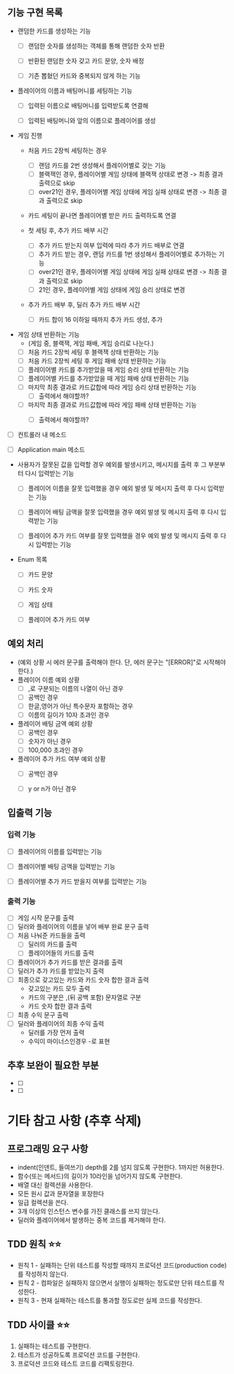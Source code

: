 ## 기능 구현 목록 
- 랜덤한 카드를 생성하는 기능
  - [ ] 랜덤한 숫자를 생성하는 객체를 통해 랜덤한 숫자 반환
  - [ ] 반환된 랜덤한 숫자 갖고 카드 문양, 숫자 배정
  - [ ] 기존 뽑혔던 카드와 중복되지 않게 하는 기능


- 플레이어의 이름과 배팅머니를 세팅하는 기능
  - [ ] 입력된 이름으로 배팅머니를 입력받도록 연결해 
  - [ ] 입력된 배팅머니와 앞의 이름으로 플레이어를 생성 


- 게임 진행
  - 처음 카드 2장씩 세팅하는 경우
    - [ ] 랜덤 카드를 2번 생성해서 플레이어별로 갖는 기능
    - [ ] 블랙잭인 경우, 플레이어별 게임 상태에 블랙잭 상태로 변경 -> 최종 결과 출력으로 skip
    - [ ] over21인 경우, 플레이어별 게임 상태에 게임 실패 상태로 변경 -> 최종 결과 출력으로 skip

  - 카드 세팅이 끝나면 플레이어별 받은 카드 출력하도록 연결

  - 첫 세팅 후, 추가 카드 배부 시간
    - [ ] 추가 카드 받는지 여부 입력에 따라 추가 카드 배부로 연결
    - [ ] 추가 카드 받는 경우, 랜덤 카드를 1번 생성해서 플레이어별로 추가하는 기능
    - [ ] over21인 경우, 플레이어별 게임 상태에 게임 실패 상태로 변경 -> 최종 결과 출력으로 skip
    - [ ] 21인 경우, 플레이어별 게임 상태에 게임 승리 상태로 변경 
    
  - 추가 카드 배부 후, 딜러 추가 카드 배부 시간
    - [ ] 카드 합이 16 이하일 때까지 추가 카드 생성, 추가


- 게임 상태 반환하는 기능
  - (게임 중, 블랙잭, 게임 패배, 게임 승리로 나눈다.)
  - [ ] 처음 카드 2장씩 세팅 후 블랙잭 상태 반환하는 기능
  - [ ] 처음 카드 2장씩 세팅 후 게임 패배 상태 반환하는 기능
  - [ ] 플레이어별 카드를 추가받았을 때 게임 승리 상태 반환하는 기능
  - [ ] 플레이어별 카드를 추가받았을 때 게임 패배 상태 반환하는 기능
  - [ ] 마지막 최종 결과로 카드값합에 따라 게임 승리 상태 반환하는 기능
    - [ ] 출력에서 해야할까?
  - [ ] 마지막 최종 결과로 카드값합에 따라 게임 패배 상태 반환하는 기능
    - [ ] 출력에서 해야할까?


- [ ] 컨트롤러 내 메소드
- [ ] Application main 메소드


- 사용자가 잘못된 값을 입력할 경우 예외를 발생시키고, 메시지를 출력 후 그 부분부터 다시 입력받는 기능
  - [ ] 플레이어 이름을 잘못 입력했을 경우 예외 발생 및 메시지 출력 후 다시 입력받는 기능
  - [ ] 플레이어 배팅 금액을 잘못 입력했을 경우 예외 발생 및 메시지 출력 후 다시 입력받는 기능
  - [ ] 플레이어 추가 카드 여부를 잘못 입력했을 경우 예외 발생 및 메시지 출력 후 다시 입력받는 기능


- Enum 목록
  - [ ] 카드 문양
  - [ ] 카드 숫자
  - [ ] 게임 상태
  - [ ] 플레이어 추가 카드 여부


## 예외 처리
- (예외 상황 시 에러 문구를 출력해야 한다. 단, 에러 문구는 "[ERROR]"로 시작해야 한다.)
- 플레이어 이름 예외 상황
  - [ ] ,로 구분되는 이름의 나열이 아닌 경우
  - [ ] 공백인 경우
  - [ ] 한글,영어가 아닌 특수문자 포함하는 경우
  - [ ] 이름의 길이가 10자 초과인 경우

- 플레이어 배팅 금액 예외 상황
  - [ ] 공백인 경우
  - [ ] 숫자가 아닌 경우
  - [ ] 100,000 초과인 경우
  
- 플레이어 추가 카드 여부 예외 상황
  - [ ] 공백인 경우
  - [ ] y or n가 아닌 경우


## 입출력 기능
### 입력 기능
- [ ] 플레이어의 이름를 입력받는 기능
- [ ] 플레이어별 배팅 금액을 입력받는 기능
- [ ] 플레이어별 추가 카드 받을지 여부를 입력받는 기능


### 출력 기능
- [ ] 게임 시작 문구를 출력
- [ ] 딜러와 플레이어의 이름을 넣어 배부 완료 문구 출력
- [ ] 처음 나눠준 카드들을 출력
  - [ ] 딜러의 카드를 출력
  - [ ] 플레이어들의 카드를 출력
- [ ] 플레이어가 추가 카드를 받은 결과를 출력
- [ ] 딜러가 추가 카드를 받았는지 출력
- [ ] 최종으로 갖고있는 카드와 카드 숫자 합한 결과 출력
  - 갖고있는 카드 모두 출력
  - 카드의 구분은 ,(뒤 공백 포함) 문자열로 구분
  - 카드 숫자 합한 결과 출력
- [ ] 최종 수익 문구 출력
- [ ] 딜러와 플레이어의 최종 수익 출력
  - 딜러를 가장 먼저 출력
  - 수익이 마이너스인경우 -로 표현


## 추후 보완이 필요한 부분
- [ ] 
- [ ] 


# 기타 참고 사항 (추후 삭제)



## 프로그래밍 요구 사항
- indent(인덴트, 들여쓰기) depth를 2를 넘지 않도록 구현한다. 1까지만 허용한다.
- 함수(또는 메서드)의 길이가 10라인을 넘어가지 않도록 구현한다.
- 배열 대신 컬렉션을 사용한다.
- 모든 원시 값과 문자열을 포장한다
- 일급 컬렉션을 쓴다.
- 3개 이상의 인스턴스 변수를 가진 클래스를 쓰지 않는다.
- 딜러와 플레이어에서 발생하는 중복 코드를 제거해야 한다.


## TDD 원칙 ⭐️⭐️
- 원칙 1 - 실패하는 단위 테스트를 작성할 때까지 프로덕션 코드(production code)를 작성하지 않는다.
- 원칙 2 - 컴파일은 실패하지 않으면서 실행이 실패하는 정도로만 단위 테스트를 작성한다.
- 원칙 3 - 현재 실패하는 테스트를 통과할 정도로만 실제 코드를 작성한다.
## TDD 사이클 ⭐️⭐️
1. 실패하는 테스트를 구현한다.
2. 테스트가 성공하도록 프로덕션 코드를 구현한다.
3. 프로덕션 코드와 테스트 코드를 리팩토링한다.